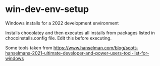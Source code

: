 # win-dev-env-setup
Windows installs for a 2022 development environment

Installs chocolatey and then executes all installs from packages listed in chocoinstalls.config file. Edit this before executing.

Some tools taken from https://www.hanselman.com/blog/scott-hanselmans-2021-ultimate-developer-and-power-users-tool-list-for-windows
